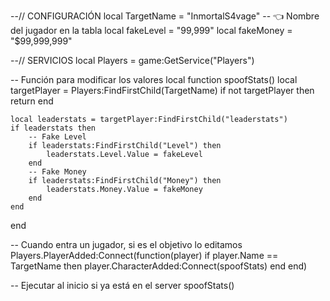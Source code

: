 --// CONFIGURACIÓN
local TargetName = "InmortalS4vage" -- 👈 Nombre del jugador en la tabla
local fakeLevel = "99,999"
local fakeMoney = "$99,999,999"

--// SERVICIOS
local Players = game:GetService("Players")

-- Función para modificar los valores
local function spoofStats()
    local targetPlayer = Players:FindFirstChild(TargetName)
    if not targetPlayer then return end

    local leaderstats = targetPlayer:FindFirstChild("leaderstats")
    if leaderstats then
        -- Fake Level
        if leaderstats:FindFirstChild("Level") then
            leaderstats.Level.Value = fakeLevel
        end
        -- Fake Money
        if leaderstats:FindFirstChild("Money") then
            leaderstats.Money.Value = fakeMoney
        end
    end
end

-- Cuando entra un jugador, si es el objetivo lo editamos
Players.PlayerAdded:Connect(function(player)
    if player.Name == TargetName then
        player.CharacterAdded:Connect(spoofStats)
    end
end)

-- Ejecutar al inicio si ya está en el server
spoofStats()
